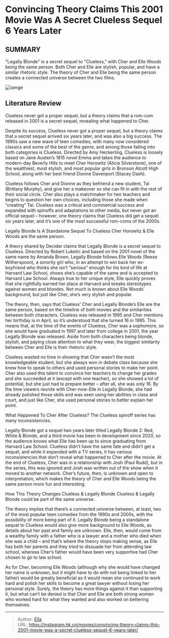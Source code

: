 # Convincing Theory Claims This 2001 Movie Was A Secret Clueless Sequel 6 Years Later


## SUMMARY 



  &#34;Legally Blonde&#34; is a secret sequel to &#34;Clueless,&#34; with Cher and Elle Woods being the same person.   Both Cher and Elle are stylish, popular, and have a similar rhetoric style.   The theory of Cher and Elle being the same person creates a connected universe between the two films.  

![iamge](https://static1.srcdn.com/wordpress/wp-content/uploads/2024/01/clueless-alicia-silverstone-as-cher-looking-confused-and-happy.jpeg)

## Literature Review

Clueless never got a proper sequel, but a theory claims that a rom-com released in 2001 is a secret sequel, revealing what happened to Cher.




Despite its success, Clueless never got a proper sequel, but a theory claims that a secret sequel arrived six years later, and was also a big success. The 1990s saw a new wave of teen comedies, with many now considered classics and some of the best of the genre, and among those falling into both categories is Clueless. Directed by Amy Heckerling, Clueless is loosely based on Jane Austen’s 1815 novel Emma and takes the audience to modern-day Beverly Hills to meet Cher Horowitz (Alicia Silverstone), one of the wealthiest, most stylish, and most popular girls in Bronson Alcott High School, along with her best friend Dionne Davenport (Stacey Dash).




Clueless follows Cher and Dionne as they befriend a new student, Tai (Brittany Murphy), and give her a makeover so she can fit in with the rest of their social circle. Cher also plays a matchmaker for two teachers and begins to question her own choices, including those she made when “creating” Tai. Clueless was a critical and commercial success and expanded with spinoffs and adaptations to other media, but never got an official sequel – however, one theory claims that Clueless did get a sequel six years later, and it’s one of the most successful rom-coms of the 2000s.


 Legally Blonde Is A Standalone Sequel To Clueless 
Cher Horowitz &amp; Elle Woods are the same person.
         

A theory shared by Decider claims that Legally Blonde is a secret sequel to Clueless. Directed by Robert Luketic and based on the 2001 novel of the same name by Amanda Brown, Legally Blonde follows Elle Woods (Reese Witherspoon), a sorority girl who, in an attempt to win back her ex-boyfriend who thinks she isn’t “serious” enough for his kind of life at Harvard Law School, shows she’s capable of the same and is accepted to Harvard Law School. Always true to her unique style, Elle quickly proves that she rightfully earned her place at Harvard and breaks stereotypes against women and blondes. Not much is known about Elle Woods’ background, but just like Cher, she’s very stylish and popular.




The theory, then, says that Clueless’ Cher and Legally Blonde’s Elle are the same person, based on the timeline of both movies and the similarities between both characters. Clueless was released in 1995 and Cher mentions her birthday is in April, so it’s understood that she turned 16 in 1995. This means that, at the time of the events of Clueless, Cher was a sophomore, so she would have graduated in 1997 and later from college in 2001, the year Legally Blonde was released. Aside from both characters being blonde, stylish, and paying close attention to what they wear, the biggest similarity between Cher and Elle is their rhetoric style.

Clueless wasted no time in showing that Cher wasn’t the most knowledgeable student, but she always won in debate class because she knew how to speak to others and used personal stories to make her point. Cher also used this talent to convince her teachers to change her grades and she succeeded at it (except with one teacher), so she showed a lot of potential, but she just had to prepare better – after all, she was only 16. By the time viewers reunite with Cher-now-Elle in Legally Blonde, she had already polished those skills and was seen using her abilities in class and court, and just like Cher, she used personal stories to better explain her point.






 What Happened To Cher After Clueless? 
The Clueless spinoff series has many inconsistencies.
          

Legally Blonde got a sequel two years later titled Legally Blonde 2: Red, White &amp; Blonde, and a third movie has been in development since 2020, so the audience knows what Elle has been up to since graduating from Harvard Law School. Clueless didn’t have the same fate and didn’t get a sequel, and while it expanded with a TV series, it has various inconsistencies that don’t reveal what happened to Cher after the movie. At the end of Clueless, Cher was in a relationship with Josh (Paul Rudd), but in the series, this was ignored and Josh was written out of the show when it moved to another network. Cher’s future, then, is unknown and open to interpretation, which makes the theory of Cher and Elle Woods being the same person more fun and interesting.






 How This Theory Changes Clueless &amp; Legally Blonde 
Clueless &amp; Legally Blonde could be part of the same universe.
          

The theory implies that there’s a connected universe between, at least, two of the most popular teen comedies from the 1990s and 2000s, with the possibility of more being part of it. Legally Blonde being a standalone sequel to Clueless would also give more background to Elle Woods, as details about her past and family are unknown. Elle, then, would come from a wealthy family with a father who is a lawyer and a mother who died when she was a child – and that’s where the theory stops making sense, as Elle has both her parents and they tried to dissuade her from attending law school, whereas Cher’s father would have been very supportive had Cher chosen to go to law school.

As for Cher, becoming Elle Woods (although why she would have changed her name is unknown, but it might have to do with not being linked to her father) would be greatly beneficial as it would mean she continued to work hard and polish her skills to become a great lawyer without losing her personal style. Surely, the theory has more things against it than supporting it, but what can’t be denied is that Cher and Elle are both strong women who worked hard for what they wanted and also worked on bettering themselves.






---

> Author: [Ella](https://instagram.hk.cn/)  
> URL: https://instagram.hk.cn/movies/convincing-theory-claims-this-2001-movie-was-a-secret-clueless-sequel-6-years-later/  

